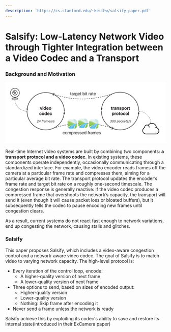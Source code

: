 ```yaml
---
description: 'https://cs.stanford.edu/~keithw/salsify-paper.pdf'
---
```


# Salsify: Low-Latency Network Video through Tighter Integration between a Video Codec and a Transport

### Background and Motivation

![Credit: Sadjad Fouladi](../../.gitbook/assets/screen-shot-2020-06-07-at-1.14.17-pm.png)

Real-time Internet video systems are built by combining two components: **a transport protocol and a video codec**. In existing systems, these components operate independently, occasionally communicating through a standardized interface. For example,  the video encoder reads frames off the camera at a particular frame rate and compresses them, aiming for a particular average bit rate. The transport protocol updates the encoder’s frame rate and target bit rate on a roughly one-second timescale. The congestion response is generally reactive: if the video codec produces a compressed frame that overshoots the network’s capacity, the transport will send it \(even though it will cause packet loss or bloated buffers\), but it subsequently tells the codec to pause encoding new frames until congestion clears. 

As a result, current systems do not react fast enough to network variations, end up congesting the network, causing stalls and glitches. 

### Salsify

This paper proposes Salsify, which includes a video-aware congestion control and a network-aware video codec. The goal of Salsify is to match video to varying network capacity. The high-level protocol is:

* Every iteration of the control loop, encode:
  * A higher-quality version of next frame
  * A lower-quality version of next frame
* Three options to send, based on sizes of encoded output:
  * Higher-quality version
  * Lower-quality version
  * Nothing: Skip frame after encoding it
* Never send a frame unless the network is ready

Salsify achieve this by exploiting its codec's ability to save and restore its internal state\(introduced in their ExCamera paper\)





